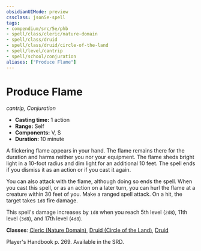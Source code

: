 ```yaml
---
obsidianUIMode: preview
cssclass: json5e-spell
tags:
- compendium/src/5e/phb
- spell/class/cleric/nature-domain
- spell/class/druid
- spell/class/druid/circle-of-the-land
- spell/level/cantrip
- spell/school/conjuration
aliases: ["Produce Flame"]
---
```

# Produce Flame
*cantrip, Conjuration*  

- **Casting time:** 1 action
- **Range:** Self
- **Components:** V, S
- **Duration:** 10 minute

A flickering flame appears in your hand. The flame remains there for the duration and harms neither you nor your equipment. The flame sheds bright light in a 10-foot radius and dim light for an additional 10 feet. The spell ends if you dismiss it as an action or if you cast it again.

You can also attack with the flame, although doing so ends the spell. When you cast this spell, or as an action on a later turn, you can hurl the flame at a creature within 30 feet of you. Make a ranged spell attack. On a hit, the target takes `1d8` fire damage.

This spell's damage increases by `1d8` when you reach 5th level (`2d8`), 11th level (`3d8`), and 17th level (`4d8`).

**Classes**: [Cleric (Nature Domain)](../classes/cleric-nature-domain.md#), [Druid (Circle of the Land)](../classes/druid-circle-of-the-land.md#), [Druid](../classes/druid.md#)

Player's Handbook p. 269. Available in the SRD.